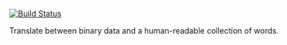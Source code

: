 [![Build Status](https://secure.travis-ci.org/quchen/pgp-wordlist.png?branch=master)](http://travis-ci.org/quchen/pgp-wordlist)

Translate between binary data and a human-readable collection of words.
